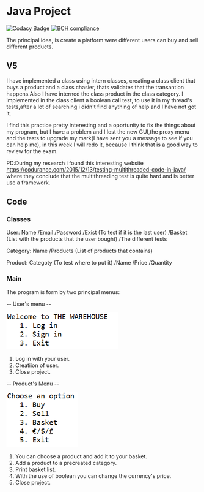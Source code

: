 # Java Project 

[![Codacy Badge](https://api.codacy.com/project/badge/Grade/a203fa310dab4269bda306e163042d9e)](https://app.codacy.com/app/lfresnog/JavaProjects?utm_source=github.com&utm_medium=referral&utm_content=lfresnog/JavaProjects&utm_campaign=Badge_Grade_Dashboard)
[![BCH compliance](https://bettercodehub.com/edge/badge/lfresnog/JavaProjects?branch=master)](https://bettercodehub.com/)

The principal idea, is create a platform were different users can buy and sell different products.

## V5

I have implemented a class using intern classes, creating a class client that buys a product and a class chasier, thats validates that the transantion happens.Also I have interned the class product in the class category.
I implemented in the class client a boolean call test, to use it in my thread's tests,after a lot of searching i didn't find anything of help and I have not got it.

I find this practice pretty interesting and a oportunity to fix the things about my program, but I have a problem and I lost the new GUI,the proxy menu and the tests to upgrade my mark(I have sent you a message to see if you can help me), in this week I will redo it, because I think that is a good way to review for the exam. 

PD:During my research i found this interesting website https://codurance.com/2015/12/13/testing-multithreaded-code-in-java/ where they conclude that the multithreading test is quite hard and is better use a framework.

## Code
### Classes
User:
     Name
    /Email
    /Password
    /Exist (To test if it is the last user)
    /Basket (List with the products that the user bought)
    /The different tests

Category:
     Name
    /Products (List of products that contains)

Product:
     Categoty (To test where to put it)
    /Name
    /Price
    /Quantity
    
### Main
The program is form by two principal menus:

-- User's menu --




![alt text](https://github.com/lfresnog/JavaProjects/blob/master/Images/corte1.PNG)

1. Log in with your user.
2. Creatiion of user.
3. Close project.


-- Product's Menu --




![alt text](https://github.com/lfresnog/JavaProjects/blob/master/Images/corte%202.PNG)

1. You can choose a product and add it to your basket.
2. Add a product to a precreated category.
3. Print basket list.
4. With the use of boolean you can change the currency's price.
5. Close project.
